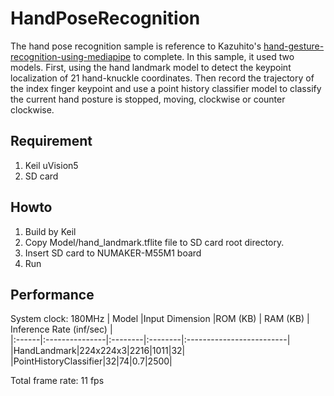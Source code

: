 # HandPoseRecognition
The hand pose recognition sample is reference to Kazuhito's [hand-gesture-recognition-using-mediapipe](https://github.com/Kazuhito00/hand-gesture-recognition-using-mediapipe) to complete. In this sample, it used two models. First, using the hand landmark model to detect the keypoint localization of 21 hand-knuckle coordinates. Then record the trajectory of the index finger keypoint and use a point history classifier model to classify the current hand posture is stopped, moving, clockwise or counter clockwise.
## Requirement
1. Keil uVision5
2. SD card
## Howto
1. Build by Keil
2. Copy Model/hand_landmark.tflite file to SD card root directory.
3. Insert SD card to NUMAKER-M55M1 board
4. Run
## Performance
System clock: 180MHz
| Model |Input Dimension |ROM (KB) | RAM (KB) | Inference Rate (inf/sec) |  
|:------|:---------------|:--------|:--------|:-------------------------|
|HandLandmark|224x224x3|2216|1011|32|
|PointHistoryClassifier|32|74|0.7|2500|

Total frame rate: 11 fps


